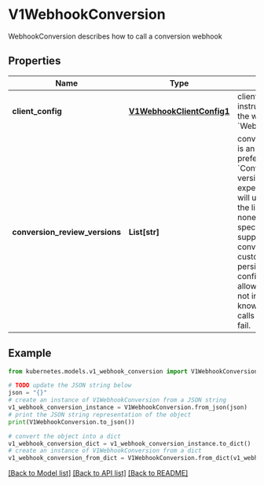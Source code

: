 # V1WebhookConversion

WebhookConversion describes how to call a conversion webhook

## Properties

Name | Type | Description | Notes
------------ | ------------- | ------------- | -------------
**client_config** | [**V1WebhookClientConfig1**](V1WebhookClientConfig1.md) | clientConfig is the instructions for how to call the webhook if strategy is &#x60;Webhook&#x60;. | [optional] 
**conversion_review_versions** | **List[str]** | conversionReviewVersions is an ordered list of preferred &#x60;ConversionReview&#x60; versions the Webhook expects. The API server will use the first version in the list which it supports. If none of the versions specified in this list are supported by API server, conversion will fail for the custom resource. If a persisted Webhook configuration specifies allowed versions and does not include any versions known to the API Server, calls to the webhook will fail. | 

## Example

```python
from kubernetes.models.v1_webhook_conversion import V1WebhookConversion

# TODO update the JSON string below
json = "{}"
# create an instance of V1WebhookConversion from a JSON string
v1_webhook_conversion_instance = V1WebhookConversion.from_json(json)
# print the JSON string representation of the object
print(V1WebhookConversion.to_json())

# convert the object into a dict
v1_webhook_conversion_dict = v1_webhook_conversion_instance.to_dict()
# create an instance of V1WebhookConversion from a dict
v1_webhook_conversion_from_dict = V1WebhookConversion.from_dict(v1_webhook_conversion_dict)
```
[[Back to Model list]](../README.md#documentation-for-models) [[Back to API list]](../README.md#documentation-for-api-endpoints) [[Back to README]](../README.md)


